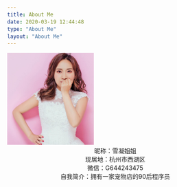 ```yaml
---
title: About Me
date: 2020-03-19 12:44:48
type: "About Me"
layout: "About Me"
---
```


<img src="../images/daisy.jpg" width="40%">




<center>昵称：雪凝姐姐</center>

<center>现居地：杭州市西湖区</center>

<center>微信：G644243475</center>

<center>自我简介：拥有一家宠物店的90后程序员</center>
